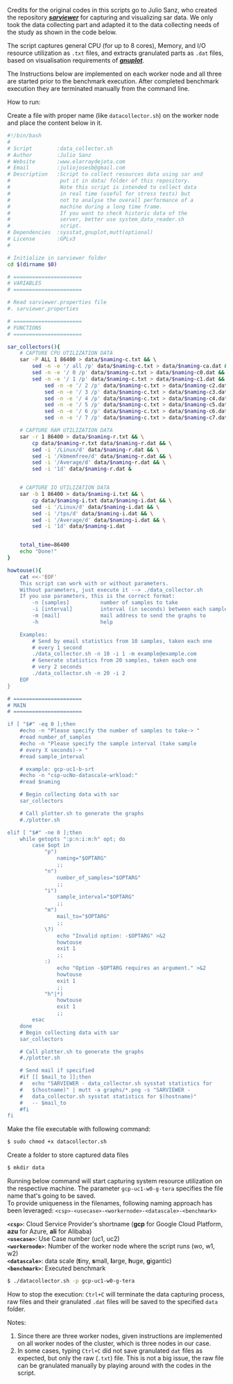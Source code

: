 Credits for the original codes in this scripts go to Julio Sanz, who created the repository [**_sarviewer_**](https://github.com/juliojsb/sarviewer) for capturing and visualizing sar data. We only took the data collecting part and adapted it to the data collecting needs of the study as shown in the code below.  
  
The script captures general CPU (for up to 8 cores), Memory, and I/O resource utilization as `.txt` files, and extracts granulated parts as `.dat` files, based on visualisation requirements of [**_gnuplot_**](http://gnuplot.sourceforge.net/).
  
The Instructions below are implemented on each worker node and all three are started prior to the benchmark execution. After completed benchmark execution they are terminated manually from the command line.

How to run:
  
Create a file with proper name (like `datacollector.sh`) on the worker node and place the content below in it.
  
```bash
#!/bin/bash
#
# Script        :data_collector.sh
# Author        :Julio Sanz
# Website       :www.elarraydejota.com
# Email         :juliojosesb@gmail.com
# Description   :Script to collect resources data using sar and 
#                put it in data/ folder of this repository.
#                Note this script is intended to collect data 
#                in real time (useful for stress tests) but
#                not to analyse the overall performance of a 
#                machine during a long time frame.
#                If you want to check historic data of the 
#                server, better use system_data_reader.sh 
#                script.
# Dependencies  :sysstat,gnuplot,mutt(optional)
# License       :GPLv3
#

# Initialize in sarviewer folder
cd $(dirname $0)

# ======================
# VARIABLES
# ======================

# Read sarviewer.properties file
#. sarviewer.properties

# ======================
# FUNCTIONS
# ======================

sar_collectors(){
	# CAPTURE CPU UTILIZATION DATA
	sar -P ALL 1 86400 > data/$naming-c.txt && \ 
		sed -n -e '/ all /p' data/$naming-c.txt > data/$naming-ca.dat && sed -i '/Average/d' data/$naming-ca.dat && \
		sed -n -e '/ 0 /p' data/$naming-c.txt > data/$naming-c0.dat && sed -i '/Average/d' data/$naming-c0.dat && \
		sed -n -e '/ 1 /p' data/$naming-c.txt > data/$naming-c1.dat && sed -i '/Average/d' data/$naming-c1.dat && \
        	sed -n -e '/ 2 /p' data/$naming-c.txt > data/$naming-c2.dat && sed -i '/Average/d' data/$naming-c2.dat && \
        	sed -n -e '/ 3 /p' data/$naming-c.txt > data/$naming-c3.dat && sed -i '/Average/d' data/$naming-c3.dat && \
        	sed -n -e '/ 4 /p' data/$naming-c.txt > data/$naming-c4.dat && sed -i '/Average/d' data/$naming-c4.dat && \
        	sed -n -e '/ 5 /p' data/$naming-c.txt > data/$naming-c5.dat && sed -i '/Average/d' data/$naming-c5.dat && \
        	sed -n -e '/ 6 /p' data/$naming-c.txt > data/$naming-c6.dat && sed -i '/Average/d' data/$naming-c6.dat && \
        	sed -n -e '/ 7 /p' data/$naming-c.txt > data/$naming-c7.dat && sed -i '/Average/d' data/$naming-c7.dat &

	# CAPTURE RAM UTILIZATION DATA
	sar -r 1 86400 > data/$naming-r.txt && \
		cp data/$naming-r.txt data/$naming-r.dat && \
		sed -i '/Linux/d' data/$naming-r.dat && \
		sed -i '/kbmemfree/d' data/$naming-r.dat && \
		sed -i '/Average/d' data/$naming-r.dat && \
		sed -i '1d' data/$naming-r.dat &


	# CAPTURE IO UTILIZATION DATA
	sar -b 1 86400 > data/$naming-i.txt && \
		cp data/$naming-i.txt data/$naming-i.dat && \
		sed -i '/Linux/d' data/$naming-i.dat && \
		sed -i '/tps/d' data/$naming-i.dat && \
		sed -i '/Average/d' data/$naming-i.dat && \
		sed -i '1d' data/$naming-i.dat


	total_time=86400
    echo "Done!"
}

howtouse(){
	cat <<-'EOF'
	This script can work with or without parameters.
	Without parameters, just execute it --> ./data_collector.sh
	If you use parameters, this is the correct format:
		-n [samples]          number of samples to take
		-i [interval]         interval (in seconds) between each sample
		-m [mail]             mail address to send the graphs to
		-h                    help

	Examples:
		# Send by email statistics from 10 samples, taken each one 
		# every 1 second
		./data_collector.sh -n 10 -i 1 -m example@example.com
		# Generate statistics from 20 samples, taken each one 
		# very 2 seconds
		./data_collector.sh -n 20 -i 2 
	EOF
}

# ======================
# MAIN
# ======================

if [ "$#" -eq 0 ];then
	#echo -n "Please specify the number of samples to take-> "
	#read number_of_samples
	#echo -n "Please specify the sample interval (take sample 
	# every X seconds)-> "
	#read sample_interval

	# example: gcp-uc1-b-srt
	#echo -n "csp-ucNo-datascale-wrkload:"
	#read $naming

	# Begin collecting data with sar
	sar_collectors

	# Call plotter.sh to generate the graphs
	#./plotter.sh

elif [ "$#" -ne 0 ];then
    while getopts ":p:n:i:m:h" opt; do
        case $opt in
            "p")
                naming="$OPTARG"
                ;;
            "n")
                number_of_samples="$OPTARG"
                ;;
            "i")
                sample_interval="$OPTARG"
                ;;
            "m")
                mail_to="$OPTARG"
                ;;
            \?)
                echo "Invalid option: -$OPTARG" >&2
                howtouse
                exit 1
                ;;
            :)
                echo "Option -$OPTARG requires an argument." >&2
                howtouse
                exit 1
                ;;
            "h"|*)
                howtouse
                exit 1
                ;;
        esac
    done
    # Begin collecting data with sar
    sar_collectors

    # Call plotter.sh to generate the graphs
    #./plotter.sh

    # Send mail if specified
    #if [[ $mail_to ]];then
    #	echo "SARVIEWER - data_collector.sh sysstat statistics for 
    #   $(hostname)" | mutt -a graphs/*.png -s "SARVIEWER - 
    #   data_collector.sh sysstat statistics for $(hostname)" 
    #   -- $mail_to
    #fi
fi

```
Make the file executable with following command:
  
```bash
$ sudo chmod +x datacollector.sh
```  
Create a folder to store captured data files

```bash
$ mkdir data
```
Running below command will start capturing system resource utilization on the respective machine. The parameter `gcp-uc1-w0-g-tera` specifies the file name that's going to be saved.  
To provide uniqueness in the filenames, following naming approach has been leveraged: 
`<csp>-<usecase>-<workernode>-<datascale>-<benchmark>`  

**`<csp>`**: Cloud Service Provider's shortname (**gcp** for Google Cloud Platform, **azu** for Azure, **ali** for Alibaba)  
**`<usecase>`**: Use Case number (uc1, uc2)  
**`<workernode>`**: Number of the worker node where the script runs (wo, w1, w2)  
**`<datascale>`**: data scale (**t**iny, **s**mall, **l**arge, **h**uge, **g**igantic)  
**`<benchmark>`**: Executed benchmark 

```bash
$ ./datacollector.sh -p gcp-uc1-w0-g-tera
```
How to stop the execution: `Ctrl+C` will terminate the data capturing process, raw files and their granulated `.dat` files will be saved to the specified `data` folder.
  
Notes: 
1. Since there are three worker nodes, given instructions are implemented on all worker nodes of the cluster, which is three nodes in our case.
2. In some cases, typing `Ctrl+C` did not save granulated `dat` files as expected, but only the raw (`.txt`) file. This is not a big issue, the raw file can be granulated manually by playing around with the codes in the script.  
